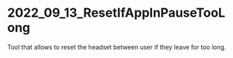 # 2022_09_13_ResetIfAppInPauseTooLong
Tool that allows to reset the headset between user if they leave for too long.
